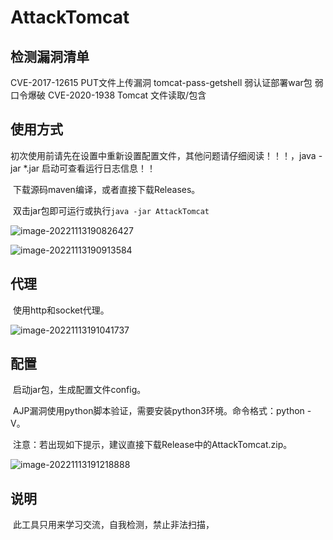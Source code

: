 # AttackTomcat

## 检测漏洞清单

CVE-2017-12615 PUT文件上传漏洞
tomcat-pass-getshell 弱认证部署war包
弱口令爆破
CVE-2020-1938 Tomcat 文件读取/包含

## 使用方式
  初次使用前请先在设置中重新设置配置文件，其他问题请仔细阅读！！！，java -jar \*.jar 启动可查看运行日志信息！！

​	下载源码maven编译，或者直接下载Releases。

​	双击jar包即可运行或执行`java -jar AttackTomcat`

![image-20221113190826427](https://raw.githubusercontent.com/tpt11fb/AttackTomcat/main/images/image-20221113190826427.png)

![image-20221113190913584](https://raw.githubusercontent.com/tpt11fb/AttackTomcat/main/images/image-20221113190913584.png)

## 代理

​	使用http和socket代理。

![image-20221113191041737](https://raw.githubusercontent.com/tpt11fb/AttackTomcat/main/images/image-20221113191041737.png)

## 配置

​	启动jar包，生成配置文件config。

​	AJP漏洞使用python脚本验证，需要安装python3环境。命令格式：python -V。

​	注意：若出现如下提示，建议直接下载Release中的AttackTomcat.zip。

![image-20221113191218888](https://raw.githubusercontent.com/tpt11fb/AttackTomcat/main/images/image-20221113191218888.png)

## 说明

​	此工具只用来学习交流，自我检测，禁止非法扫描，
